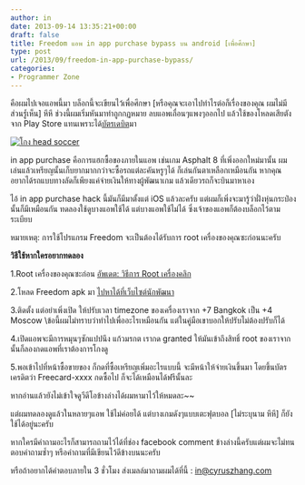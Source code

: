 ```yaml
---
author: in
date: 2013-09-14 13:35:21+00:00
draft: false
title: Freedom แอพ in app purchase bypass บน android [เพื่อศึกษา]
type: post
url: /2013/09/freedom-in-app-purchase-bypass/
categories:
- Programmer Zone
---
```


คือผมไปเจอแอพนี้มา บล็อกนี้จะเขียนไว้เพื่อศึกษา [หรือคุณจะเอาไปทำไรต่อก็เรื่องของคุณ ผมไม่มีส่วนรูํ้เห็น] หึหึ ช่วงนี้ผมเริ่มหันมาทำถูกกฏหมาย ลบแอพเถื่อนๆแพงๆออกไป แล้วใช้ของโหลดเสียตังจาก Play Store แทนเพราะได้[บัตรเดบิต](https://www.cyruszhang.com/first-idcard-first-debitcard/)มา

[![โกง head soccer](https://www.cyruszhang.com/wp-content/uploads/2013/09/headsoccer.jpg)
](https://www.cyruszhang.com/wp-content/uploads/2013/09/headsoccer.jpg)





<!-- more -->

in app purchase คือการแฮก​ซื้อของภายในแอพ เช่นเกม Asphalt 8 ที่เพิ่งออกใหม่มานั้น ผมเล่นแล้วเหรียญนั้นเก็บยากมากกว่าจะซื้อรถแต่ละคันหรูๆได้ ก็เล่นกันตาเหลือกเหมือนกัน หากคุณอยากได้รถแบบทางลัดก็เพียงแค่จ่ายเงินให้ทางผู้พัฒนาเกม แล้วเดียวรถก็จะบินมาหาเอง

ไอ้ in app purchase hack นี้มันก็มีมาตั้งแต่ iOS แล้วละครับ แต่ผมก็เพิ่งจะมารู้ว่าฝั่งหุ่นกระป๋องนั้นก็มีเหมือนกัน ทดลองใช้ดูบางแอพใช้ได้ แต่บางแอพใช้ไม่ได้ ซึ่งเจ้าของแอพก็ต้องบล็อกไว้ตามระเบียบ

หมายเหตุ​: การ​ใช้​โปรแกรม​ Freedom จะ​เป็น​ต้อง​ได้​รับ​การ​ root เครื่อง​ของ​คุณ​ซะ​ก่อน​นะ​ครับ​



**วิธีใช้หากใครอยากทดลอง**

1.Root เครื่องของคุณซะก่อน [อัพเดต: วิธีการ Root เครื่องคลิก](https://www.cyruszhang.com/how-to-root-your-android/)

2.โหลด Freedom apk มา [ไปหาได้ที่เว็บไซต์นักพัฒนา](http://system.in-appstore.com/freedom/)

3.ติดตั้ง แต่อย่าเพิ่งเปิด ให้ปรับเวลา timezone ของเครื่องเราจาก +7 Bangkok เป็น +4 Moscow \\ข้อนี้ผมไม่ทราบว่าทำไปเพื่ออะไรเหมือนกัน แต่ในคู่มือเขาบอกให้ปรับ​ ไม่​ต้อง​ปรับ​ก็​ได้​

4.เปิดแอพจะมีการหมุนๆซักแปปนึง​ แก้วมรกต เรา​กด​ granted ให้​มัน​เข้า​ถึง​สิทธิ์​ root ของ​เรา​จากนั้น​ก็ลองกดแอพที่เราต้องการโกงดู

5.พอเข้าไปที่หน้าซื้อขายของ ก็กดที่ซื้อเหรียญเพิ่มอะไรแบบนี้ จะมีหน้าให้จ่ายเงินขึ้นมา โดยขึ้นบัตรเครดิตว่า Freecard-xxxx กดซื้อไป ก็จะได้เหมือนได้ฟรีนั้นละ

หากอ่านแล้วยังไม่เข้าใจดูวีดีโอข้างล่างได้ผมหามาไว้ให้หมดละ~~


แต่ผมทดลองดูแล้วในหลายๆแอพ ใช้ไม่ค่อยได้ แต่บางเกมดังๆแบบเตะฟุตบอล [ไม่ระบุนาม หึหึ] ก็ยังใช้ได้อยู่นะครับ



หาก​ใคร​มี​คำถาม​อะไร​ก็​สามารถ​ถาม​ไว้​ได้​ที่​ช่อง​ facebook comment ข้าง​ล่าง​นี้​ครับ​ แต่​ผม​จะ​ไม่​ทน​ตอบ​คำถาม​ซ้ำ​ๆ​ หรือ​คำถาม​ที่​มี​เขียน​ไว้​ดี​ข้าง​บน​นะ​ครับ​

หรือถ้าอยากได้คำตอบภายใน 3 ชั่วโมง ส่งเมลล์มาถามผมได้ที่นี้ : in@cyruszhang.com


